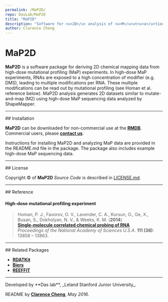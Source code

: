 ```yaml
---
permalink: /MaP2D/
repo: DasLab/MaP2D
title: "MaP2D"
description: "Software for <u>2D</u> analysis of <u>M</u>ut<u>a</u>tional <u>P</u>rofiling experiments"
author: Clarence Cheng
---
```


# MaP2D

**MaP2D** is a software package for deriving 2D chemical mapping data from high-dose mutational profiling (MaP) experiments.
In high-dose MaP experiments, RNAs are exposed to a high concentration of modifier (e.g. DMS), leading to multiple modifications per RNA.
These multiple modifications can be read out by mutational profiling (see Homan et al. reference below).
MaP2D analysis generates 2D datasets similar to mutate-and-map (M2) using high-dose MaP sequencing data analyzed by ShapeMapper.

<hr/>
## Installation

**MaP2D** can be downloaded for non-commercial use at the [**RMDB**](https://rmdb.stanford.edu/tools/). Commercial users, please [**contact us**](https://rmdb.stanford.edu/help/about/#contact).

Instructions for installing MaP2D and analyzing MaP data are provided in the README.md file in the package. The package also includes example high-dose MaP sequencing data.

<hr/>
## License

Copyright &copy; of **MaP2D** _Source Code_ is described in [LICENSE.md](https://github.com/DasLab/MaP2D/blob/master/LICENSE.md).

<hr/>
## Reference

#### High-dose mutational profiling experiment

>Homan, P. J., Favorov, O. V., Lavender, C. A., Kursun, O., Ge, X., Busan, S., Dokholyan, N. V., & Weeks, K. M. (**2014**)<br/>
>[**Single-molecule correlated chemical probing of RNA**](http://www.pnas.org/content/111/38/13858.full)<br/>
>*Proceedings of the National Academy of Sciences U.S.A.* **111 (38)**: 13858 – 13863.

<hr/>
## Related Packages

* [**RDATKit**](/RDATKit/)
* [**Biers**](/Biers/)
* [**REEFFIT**](/REEFFIT/)

<hr/>
Developed by **Das lab**, _Leland Stanford Junior University_.

README by [**Clarence Cheng**](https://github.com/cyucheng), *May 2016*.

